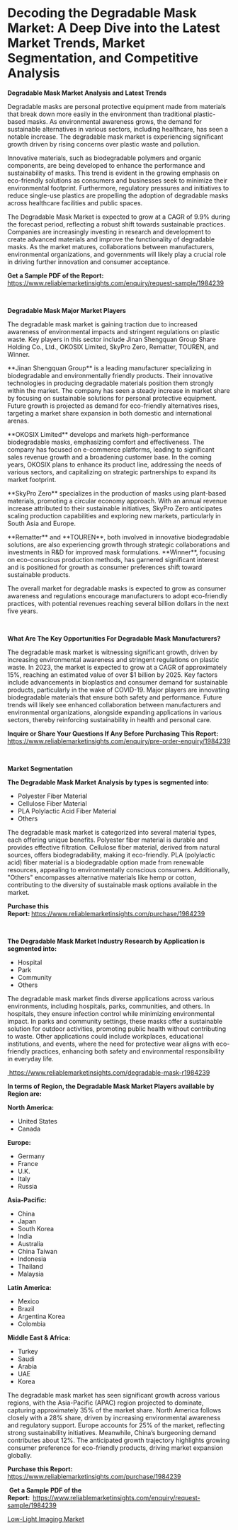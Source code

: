 <p><h1>Decoding the Degradable Mask Market: A Deep Dive into the Latest Market Trends, Market Segmentation, and Competitive Analysis</h1></p><p><strong>Degradable Mask Market Analysis and Latest Trends</strong></p>
<p><p>Degradable masks are personal protective equipment made from materials that break down more easily in the environment than traditional plastic-based masks. As environmental awareness grows, the demand for sustainable alternatives in various sectors, including healthcare, has seen a notable increase. The degradable mask market is experiencing significant growth driven by rising concerns over plastic waste and pollution. </p><p>Innovative materials, such as biodegradable polymers and organic components, are being developed to enhance the performance and sustainability of masks. This trend is evident in the growing emphasis on eco-friendly solutions as consumers and businesses seek to minimize their environmental footprint. Furthermore, regulatory pressures and initiatives to reduce single-use plastics are propelling the adoption of degradable masks across healthcare facilities and public spaces.</p><p>The Degradable Mask Market is expected to grow at a CAGR of 9.9% during the forecast period, reflecting a robust shift towards sustainable practices. Companies are increasingly investing in research and development to create advanced materials and improve the functionality of degradable masks. As the market matures, collaborations between manufacturers, environmental organizations, and governments will likely play a crucial role in driving further innovation and consumer acceptance.</p></p>
<p><strong>Get a Sample PDF of the Report:&nbsp;</strong> <a href="https://www.reliablemarketinsights.com/enquiry/request-sample/1984239?utm_campaign=2982&utm_medium=2&utm_source=Github&utm_content=ia&utm_term=05032025&utm_id=degradable-mask">https://www.reliablemarketinsights.com/enquiry/request-sample/1984239</a></p>
<p>&nbsp;</p>
<p><strong>Degradable Mask Major Market Players</strong></p>
<p><p>The degradable mask market is gaining traction due to increased awareness of environmental impacts and stringent regulations on plastic waste. Key players in this sector include Jinan Shengquan Group Share Holding Co., Ltd., OKOSIX Limited, SkyPro Zero, Rematter, TOUREN, and Winner.</p><p>**Jinan Shengquan Group** is a leading manufacturer specializing in biodegradable and environmentally friendly products. Their innovative technologies in producing degradable materials position them strongly within the market. The company has seen a steady increase in market share by focusing on sustainable solutions for personal protective equipment. Future growth is projected as demand for eco-friendly alternatives rises, targeting a market share expansion in both domestic and international arenas.</p><p>**OKOSIX Limited** develops and markets high-performance biodegradable masks, emphasizing comfort and effectiveness. The company has focused on e-commerce platforms, leading to significant sales revenue growth and a broadening customer base. In the coming years, OKOSIX plans to enhance its product line, addressing the needs of various sectors, and capitalizing on strategic partnerships to expand its market footprint.</p><p>**SkyPro Zero** specializes in the production of masks using plant-based materials, promoting a circular economy approach. With an annual revenue increase attributed to their sustainable initiatives, SkyPro Zero anticipates scaling production capabilities and exploring new markets, particularly in South Asia and Europe.</p><p>**Rematter** and **TOUREN**, both involved in innovative biodegradable solutions, are also experiencing growth through strategic collaborations and investments in R&D for improved mask formulations. **Winner**, focusing on eco-conscious production methods, has garnered significant interest and is positioned for growth as consumer preferences shift toward sustainable products.</p><p>The overall market for degradable masks is expected to grow as consumer awareness and regulations encourage manufacturers to adopt eco-friendly practices, with potential revenues reaching several billion dollars in the next five years.</p></p>
<p>&nbsp;</p>
<p><strong>What Are The Key Opportunities For Degradable Mask Manufacturers?</strong></p>
<p><p>The degradable mask market is witnessing significant growth, driven by increasing environmental awareness and stringent regulations on plastic waste. In 2023, the market is expected to grow at a CAGR of approximately 15%, reaching an estimated value of over $1 billion by 2025. Key factors include advancements in bioplastics and consumer demand for sustainable products, particularly in the wake of COVID-19. Major players are innovating biodegradable materials that ensure both safety and performance. Future trends will likely see enhanced collaboration between manufacturers and environmental organizations, alongside expanding applications in various sectors, thereby reinforcing sustainability in health and personal care.</p></p>
<p><strong>Inquire or Share Your Questions If Any Before Purchasing This Report:</strong> <a href="https://www.reliablemarketinsights.com/enquiry/pre-order-enquiry/1984239?utm_campaign=2982&utm_medium=2&utm_source=Github&utm_content=ia&utm_term=05032025&utm_id=degradable-mask">https://www.reliablemarketinsights.com/enquiry/pre-order-enquiry/1984239</a></p>
<p>&nbsp;</p>
<p><strong>Market Segmentation</strong></p>
<p><strong>The Degradable Mask Market Analysis by types is segmented into:</strong></p>
<p><ul><li>Polyester Fiber Material</li><li>Cellulose Fiber Material</li><li>PLA Polylactic Acid Fiber Material</li><li>Others</li></ul></p>
<p><p>The degradable mask market is categorized into several material types, each offering unique benefits. Polyester fiber material is durable and provides effective filtration. Cellulose fiber material, derived from natural sources, offers biodegradability, making it eco-friendly. PLA (polylactic acid) fiber material is a biodegradable option made from renewable resources, appealing to environmentally conscious consumers. Additionally, "Others" encompasses alternative materials like hemp or cotton, contributing to the diversity of sustainable mask options available in the market.</p></p>
<p><strong>Purchase this Report:&nbsp;</strong><a href="https://www.reliablemarketinsights.com/purchase/1984239?utm_campaign=2982&utm_medium=2&utm_source=Github&utm_content=ia&utm_term=05032025&utm_id=degradable-mask">https://www.reliablemarketinsights.com/purchase/1984239</a></p>
<p>&nbsp;</p>
<p><strong>The Degradable Mask Market Industry Research by Application is segmented into:</strong></p>
<p><ul><li>Hospital</li><li>Park</li><li>Community</li><li>Others</li></ul></p>
<p><p>The degradable mask market finds diverse applications across various environments, including hospitals, parks, communities, and others. In hospitals, they ensure infection control while minimizing environmental impact. In parks and community settings, these masks offer a sustainable solution for outdoor activities, promoting public health without contributing to waste. Other applications could include workplaces, educational institutions, and events, where the need for protective wear aligns with eco-friendly practices, enhancing both safety and environmental responsibility in everyday life.</p></p>
<p><a href="https://www.reliablemarketinsights.com/degradable-mask-r1984239?utm_campaign=2982&utm_medium=2&utm_source=Github&utm_content=ia&utm_term=05032025&utm_id=degradable-mask">&nbsp;https://www.reliablemarketinsights.com/degradable-mask-r1984239</a></p>
<p><strong>In terms of Region, the Degradable Mask Market Players available by Region are:</strong></p>
<p>
    <p> <strong> North America: </strong>
        <ul>
            <li>United States</li>
            <li>Canada</li>
        </ul>
        </p> 
    <p> <strong> Europe: </strong>
        <ul>
            <li>Germany</li>
            <li>France</li>
            <li>U.K.</li>
            <li>Italy</li>
            <li>Russia</li>
        </ul>
        </p> 
    <p> <strong> Asia-Pacific: </strong>
        <ul>
            <li>China</li>
            <li>Japan</li>
            <li>South Korea</li>
            <li>India</li>
            <li>Australia</li>
            <li>China Taiwan</li>
            <li>Indonesia</li>
            <li>Thailand</li>
            <li>Malaysia</li>
        </ul>
        </p> 
    <p> <strong> Latin America: </strong>
        <ul>
            <li>Mexico</li>
            <li>Brazil</li>
            <li>Argentina Korea</li>
            <li>Colombia</li>
        </ul>
        </p> 
    <p> <strong> Middle East & Africa: </strong>
        <ul>
            <li>Turkey</li>
            <li>Saudi</li>
            <li>Arabia</li>
            <li>UAE</li>
            <li>Korea</li>
        </ul>
    </p>
    </p>
<p><p>The degradable mask market has seen significant growth across various regions, with the Asia-Pacific (APAC) region projected to dominate, capturing approximately 35% of the market share. North America follows closely with a 28% share, driven by increasing environmental awareness and regulatory support. Europe accounts for 25% of the market, reflecting strong sustainability initiatives. Meanwhile, China’s burgeoning demand contributes about 12%. The anticipated growth trajectory highlights growing consumer preference for eco-friendly products, driving market expansion globally.</p></p>
<p><strong>Purchase this Report: </strong><a href="https://www.reliablemarketinsights.com/purchase/1984239?utm_campaign=2982&utm_medium=2&utm_source=Github&utm_content=ia&utm_term=05032025&utm_id=degradable-mask">https://www.reliablemarketinsights.com/purchase/1984239</a></p>
<p>&nbsp;<strong>Get a Sample PDF of the Report:&nbsp;&nbsp;</strong><a href="https://www.reliablemarketinsights.com/enquiry/request-sample/1984239?utm_campaign=2982&utm_medium=2&utm_source=Github&utm_content=ia&utm_term=05032025&utm_id=degradable-mask">https://www.reliablemarketinsights.com/enquiry/request-sample/1984239</a></p>
<p><strong></strong></p>
<p><p><a href="https://github.com/haaszgettre6/Market-Research-Report-List-1/blob/main/low-light-imaging-market.md?utm_campaign=2982&utm_medium=2&utm_source=Github&utm_content=ia&utm_term=05032025&utm_id=degradable-mask">Low-Light Imaging Market</a></p></p>